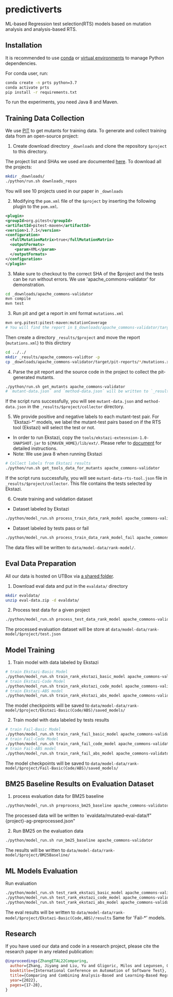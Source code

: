 # predictiverts

ML-based Regression test selection(RTS) models based on mutation analysis and analysis-based RTS.

## Installation

It is recommended to use [conda](https://docs.conda.io/en/latest/) or [virtual environments](https://realpython.com/python-virtual-environments-a-primer/) to manage Python dependencies.

For conda user, run:

```bash
conda create -n prts python=3.7
conda activate prts
pip install -r requirements.txt
```

To run the experiments, you need Java 8 and Maven.

## Training Data Collection

We use [PIT](https://pitest.org/) to get mutants for training data. To generate and collect training data from an open-source project:

1. Create download directory `_downloads` and clone the repository `$project` to this directory.

The project list and SHAs we used are documented [here](https://github.com/EngineeringSoftware/predictiverts/blob/43c65cc9bb2b7e1379e101457a734b7b2e01ad25/python/pts/main.py#L34).
To download all the projects:

```bash
mkdir _downloads/
./python/run.sh downloads_repos
```

You will see 10 projects used in our paper in `_downloads`

2. Modifying the `pom.xml` file of the `$project` by inserting the following plugin to the `pom.xml`.

```xml
<plugin>
<groupId>org.pitest</groupId>
<artifactId>pitest-maven</artifactId>
<version>1.7.1</version>
<configuration>
  <fullMutationMatrix>true</fullMutationMatrix>
  <outputFormats>
    <param>XML</param>
  </outputFormats>
</configuration>
</plugin>
```

3. Make sure to checkout to the correct SHA of the $project and the tests can be run without errors. We use 'apache_commons-validator' for demonstration.

```bash
cd _downloads/apache_commons-validator
mvn compile
mvn test
```

3. Run pit and get a report in xml format `mutations.xml`

```bash
mvn org.pitest:pitest-maven:mutationCoverage
# You will find the report in $_downloads/apache_commons-validator/target/pit-reports/$date/mutations.xml
```

Then create a directory `_results/$project` and move the report (`mutations.xml`) to this dirctory

```bash
cd ../../
mkdir _results/apache_commons-validtor -p
cp _downloads/apache_commons-validator/target/pit-reports/*/mutations.xml _results/apache_commons-validator/
```

4. Parse the pit report and the source code in the project to collect the pit-generated mutants.

```bash
./python/run.sh get_mutants apache_commons-validator
# `mutant-data.json` and `method-data.json` will be written to `_results/apache_commons-validator/collector` directory.
```

If the script runs successfully, you will see `mutant-data.json` and `method-data.json` in the `_results/$project/collector` directory.

5. We provide positive and negative labels to each mutant-test pair. For 'Ekstazi-\*' models, we label the mutant-test pairs based on if the RTS tool (Ekstazi) will select the test or not.

- In order to run Ekstazi, copy the `tools/ekstazi-extesnsion-1.0-SNAPSHOT.jar` to `${MAVEN_HOME}/lib/ext/`. Please refer to [document](tools/xts-extension/README.md) for detailed instructions.
- Note: We use java 8 when running Ekstazi

```bash
# Collect labels from Ekstazi results
./python/run.sh get_tools_data_for_mutants apache_commons-validator
```

If the script runs successfully, you will see `mutant-data-rts-tool.json` file in `_results/$project/collector`. This file contains the tests selected by Ekstazi.

6. Create training and validation dataset

- Dataset labeled by Ekstazi

```bash
./python/model_run.sh process_train_data_rank_model apache_commons-validator
```

- Dataset labeled by tests pass or fail

```bash
./python/model_run.sh process_train_data_rank_model_fail apache_commons-validator
```

The data files will be written to `data/model-data/rank-model/`.

## Eval Data Preparation

[sec-downloads]: #data-downloads

All our data is hosted on UTBox via [a shared folder](https://utexas.box.com/s/p0uvysksey7iz0l3fxxqo3k6p6xt78ji).

1. Download eval data and put in the `evaldata/` directory

```bash
mkdir evaldata/
unzip eval-data.zip -d evaldata/
```

2. Process test data for a given project

```bash
./python/model_run.sh process_test_data_rank_model apache_commons-validator
```

The processed evaluation dataset will be store at `data/model-data/rank-model/$project/test.json`

## Model Training

1. Train model with data labeled by Ekstazi

```bash
# train Ekstazi-Basic Model
./python/model_run.sh train_rank_ekstazi_basic_model apache_commons-validator
# train Ekstazi-Code Model
./python/model_run.sh train_rank_ekstazi_code_model apache_commons-validator
# train Ekstazi-ABS model
./python/model_run.sh train_rank_ekstazi_abs_model apache_commons-validator
```

The model checkpoints will be saved to `data/model-data/rank-model/$project/Ekstazi-Basic(Code/ABS)/saved_models/`

2. Train model with data labeled by tests results

```bash
# train Fail-Basic Model
./python/model_run.sh train_rank_fail_basic_model apache_commons-validator
# train Fail-Code Model
./python/model_run.sh train_rank_fail_code_model apache_commons-validator
# train Fail-ABS model
./python/model_run.sh train_rank_fail_abs_model apache_commons-validator
```

The model checkpoints will be saved to `data/model-data/rank-model/$project/Fail-Basic(Code/ABS)/saved_models/`

## BM25 Baseline Results on Evaluation Dataset

1. process evaluation data for BM25 baseline

```bash
./python/model_run.sh preprocess_bm25_baseline apache_commons-validator
```

The processed data will be written to `evaldata/mutated-eval-data/f"{project}-ag-preprocessed.json"

2. Run BM25 on the evaluation data

```bash
./python/model_run.sh run_bm25_baseline apache_commons-validator
```

The results will be written to `data/model-data/rank-model/$project/BM25Baseline/`

## ML Models Evaluation

Run evaluation

```bash
./python/model_run.sh test_rank_ekstazi_basic_model apache_commons-validator
./python/model_run.sh test_rank_ekstazi_code_model apache_commons-validator
./python/model_run.sh test_rank_ekstazi_abs_model apache_commons-validator
```

The eval results will be written to `data/model-data/rank-model/$project/Ekstazi-Basic(Code,ABS)/results`
Same for 'Fail-\*' models.

## Research

If you have used our data and code in a research project, please cite
the research paper in any related publication:

```bibtex
@inproceedings{ZhangETAL22Comparing,
  author={Zhang, Jiyang and Liu, Yu and Gligoric, Milos and Legunsen, Owolabi and Shi, August},
  booktitle={International Conference on Automation of Software Test},
  title={Comparing and Combining Analysis-Based and Learning-Based Regression Test Selection},
  year={2022},
  pages={17-28},
}
```
